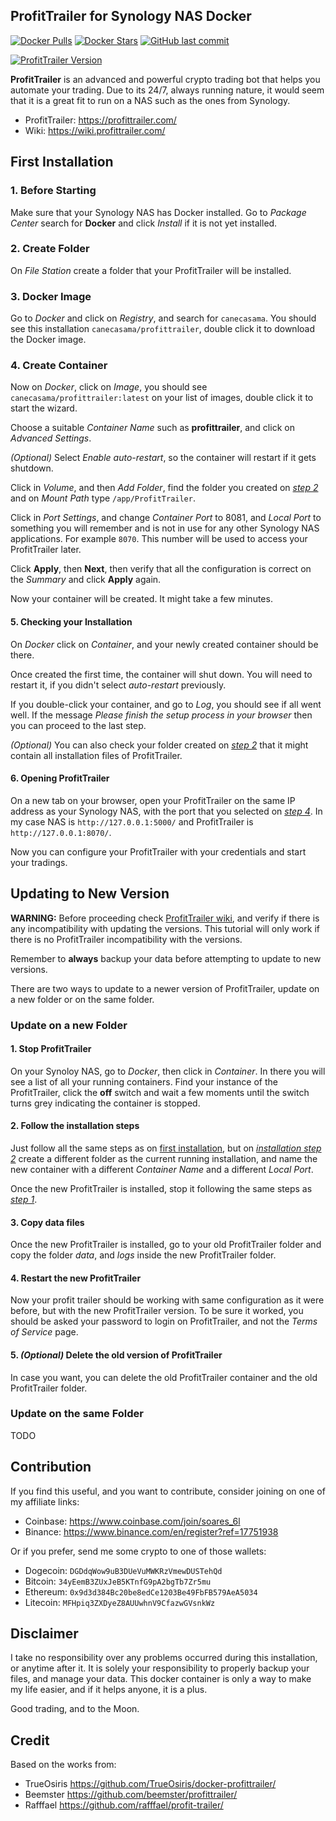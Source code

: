 ProfitTrailer for Synology NAS Docker
-------------------------------------

[![Docker Pulls][docker-pull]][docker-link] [![Docker Stars][docker-stars]][docker-link] [![GitHub last commit][git-last-commit]][github-link]

[![ProfitTrailer Version][pt-version]][github-link]

**ProfitTrailer** is an advanced and powerful crypto trading bot that helps you automate your trading.
Due to its 24/7, always running nature, it would seem that it is a great fit to run on a NAS such as the ones from Synology.

* ProfitTrailer: https://profittrailer.com/
* Wiki: https://wiki.profittrailer.com/

First Installation
------------------

### 1. Before Starting

Make sure that your Synology NAS has Docker installed. Go to *Package Center* search for **Docker** and click *Install*
if it is not yet installed.

### 2. Create Folder

On *File Station* create a folder that your ProfitTrailer will be installed.

### 3. Docker Image

Go to *Docker* and click on *Registry*, and search for `canecasama`. You should see this installation `canecasama/profittrailer`,
double click it to download the Docker image.

### 4. Create Container

Now on *Docker*, click on *Image*, you should see `canecasama/profittrailer:latest` on your list of images,
double click it to start the wizard.

Choose a suitable *Container Name* such as **profittrailer**, and click on *Advanced Settings*.

*(Optional)* Select *Enable auto-restart*, so the container will restart if it gets shutdown.

Click in *Volume*, and then *Add Folder*, find the folder you created on [*step 2*](#2-create-folder) and on *Mount Path* type `/app/ProfitTrailer`.

Click in *Port Settings*, and change *Container Port* to 8081, and *Local Port* to something you will remember and is not in use for
any other Synology NAS applications. For example `8070`. This number will be used to access your ProfitTrailer later.

Click **Apply**, then **Next**, then verify that all the configuration is correct on the *Summary* and click **Apply** again.

Now your container will be created. It might take a few minutes.

#### 5. Checking your Installation

On *Docker* click on *Container*, and your newly created container should be there.

Once created the first time, the container will shut down. You will need to restart it, if you didn't select *auto-restart* previously.

If you double-click your container, and go to *Log*, you should see if all went well.
If the message *Please finish the setup process in your browser* then you can proceed to the last step.

*(Optional)* You can also check your folder created on [*step 2*](#2-create-folder) that it might contain all installation files of ProfitTrailer.

#### 6. Opening ProfitTrailer

On a new tab on your browser, open your ProfitTrailer on the same IP address as your Synology NAS, with the port that
you selected on [*step 4*](#4-create-container). In my case NAS is `http://127.0.0.1:5000/` and ProfitTrailer is `http://127.0.0.1:8070/`.

Now you can configure your ProfitTrailer with your credentials and start your tradings.

Updating to New Version
-----------------------

**WARNING:** Before proceeding check [ProfitTrailer wiki][pt-wiki], and verify if there is any incompatibility with
updating the versions. This tutorial will only work if there is no ProfitTrailer incompatibility with the versions.

Remember to **always** backup your data before attempting to update to new versions.

There are two ways to update to a newer version of ProfitTrailer, update on a new folder or on the same folder.

### Update on a new Folder

#### 1. Stop ProfitTrailer

On your Synoloy NAS, go to *Docker*, then click in *Container*. In there you will see a list of all your running
containers. Find your instance of the ProfitTrailer, click the **off** switch and wait a few moments until the
switch turns grey indicating the container is stopped.

#### 2. Follow the installation steps

Just follow all the same steps as on [first installation](#first-installation), but on [*installation step 2*](#2-create-folder)
create a different folder as the current running installation, and name the new container with a different *Container Name* and
a different *Local Port*.

Once the new ProfitTrailer is installed, stop it following the same steps as [*step 1*](#1-stop-profittrailer).

#### 3. Copy data files

Once the new ProfitTrailer is installed, go to your old ProfitTrailer folder and copy the folder *data*, and *logs* inside the
new ProfitTrailer folder.

#### 4. Restart the new ProfitTrailer

Now your profit trailer should be working with same configuration as it were before, but with the new ProfitTrailer version.
To be sure it worked, you should be asked your password to login on ProfitTrailer, and not the *Terms of Service* page.

#### 5. *(Optional)* Delete the old version of ProfitTrailer

In case you want, you can delete the old ProfitTrailer container and the old ProfitTrailer folder.

### Update on the same Folder

TODO

Contribution
------------

If you find this useful, and you want to contribute, consider joining on one of my affiliate links:

* Coinbase: https://www.coinbase.com/join/soares_6l
* Binance: https://www.binance.com/en/register?ref=17751938

Or if you prefer, send me some crypto to one of those wallets:

* Dogecoin: `DGDdqWow9uB3DUeVuMWKRzVmewDUSTehQd`
* Bitcoin: `34yEemB3ZUxJeB5KTnfG9pA2bgTb7Zr5mu`
* Ethereum: `0x9d3d384Bc20be8edCe1203Be49FbFB579AeA5034`
* Litecoin: `MFHpiq3ZXDyeZ8AUUwhnV9CfazwGVsnkWz`

Disclaimer
----------

I take no responsibility over any problems occurred during this installation, or anytime after it.
It is solely your responsibility to properly backup your files, and manage your data.
This docker container is only a way to make my life easier, and if it helps anyone, it is a plus.

Good trading, and to the Moon.

Credit
------

Based on the works from:

 * TrueOsiris https://github.com/TrueOsiris/docker-profittrailer/
 * Beemster https://github.com/beemster/profittrailer/
 * Rafffael https://github.com/rafffael/profit-trailer/

<!-- Icons -->
[docker-pull]: https://img.shields.io/docker/pulls/canecasama/profittrailer.svg
[docker-stars]: https://img.shields.io/docker/stars/canecasama/profittrailer.svg
[git-last-commit]: https://img.shields.io/github/last-commit/canecasama/profittrailer_nas.svg
[pt-version]: https://img.shields.io/badge/profittrailer%20version-2.4.60-green

<!-- Links -->
[docker-link]: https://hub.docker.com/r/canecasama/profittrailer/
[github-link]: https://github.com/canecasama/profittrailer_nas/
[pt-wiki]: https://wiki.profittrailer.com/
